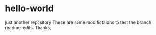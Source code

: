 # hello-world
just another repository
These are some modifictaions to test the branch readme-edits.
Thanks,
